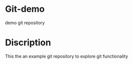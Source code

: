 # Git-demo
demo git repository
# Discription
This the an example git repository to explore git functionality
